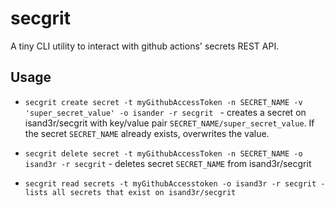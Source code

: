 # secgrit

A tiny CLI utility to interact with github actions' secrets REST API.

## Usage

- `secgrit create secret -t myGithubAccessToken -n SECRET_NAME -v 'super_secret_value' -o isander -r secgrit ` - creates a secret on isand3r/secgrit with key/value pair `SECRET_NAME/super_secret_value`. If the secret `SECRET_NAME` already exists, overwrites the value.

- `secgrit delete secret -t myGithubAccessToken -n SECRET_NAME -o isand3r -r secgrit` - deletes secret `SECRET_NAME` from isand3r/secgrit

- `secgrit read secrets -t myGithubAccesstoken -o isand3r -r secgrit - lists all secrets that exist on isand3r/secgrit`
